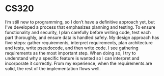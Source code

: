 # CS320
I’m still new to programming, so I don’t have a definitive approach yet, but I've developed a process that emphasizes planning and testing. To ensure functionality and security, I plan carefully before writing code, test each part thoroughly, and ensure data is handled safely. My design approach has five steps: gather requirements, interpret requirements, plan architecture and tests, write pseudocode, and then write code. I see gathering requirements as the most important step. When doing so, I try to understand why a specific feature is wanted so I can interpret and incorporate it correctly. From my experience, when the requirements are solid, the rest of the implementation flows well.
